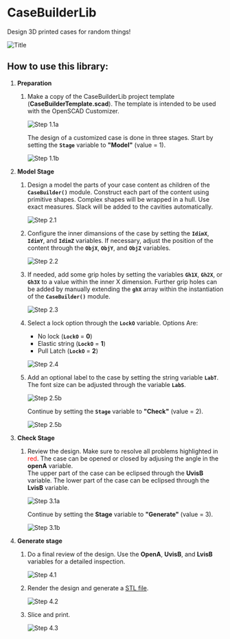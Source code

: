 # CaseBuilderLib
Design 3D printed cases for random things!

![Title](Examples/Gauge/howto_title.jpg) 

## How to use this library:

1. **Preparation**
   1. Make a copy of the CaseBuilderLib project template 
      (**CaseBuilderTemplate.scad**).
      The template is intended to be used with the OpenSCAD
      Customizer. 

      ![Step 1.1a](Examples/Gauge/howto_step1_1a.jpg) 

      The design of a customized case is done in three stages.
      Start by setting the **`Stage`** variable to **"Model"** 
      (value = 1). 

      ![Step 1.1b](Examples/Gauge/howto_step1_1b.jpg)

2. **Model Stage**
   1. Design a model the parts of your case content as children
      of the **`CaseBuilder()`** module. 
      Construct each part of the content using primitive shapes. 
      Complex shapes will be wrapped in a hull.
      Use exact measures. 
      Slack will be added to the cavities automatically.

      ![Step 2.1](Examples/Gauge/howto_step2_1.jpg) 

   2. Configure the inner dimansions of the case by setting the
      **`IdimX`**, **`IdimY`**, and **`IdimZ`** variables.
      If necessary, adjust the position of the content through the
      **`ObjX`**, **`ObjY`**, and **`ObjZ`** variables.

      ![Step 2.2](Examples/Gauge/howto_step2_2.jpg) 

   3. If needed, add some grip holes by setting the variables
      **`Gh1X`**, **`Gh2X`**, or **`Gh3X`** to a value within the inner 
      X dimension.
      Further grip holes can be added by manually extending the
      **`ghX`** array within the instantiation of the 
      **`CaseBuilder()`** module.

      ![Step 2.3](Examples/Gauge/howto_step2_3.jpg) 

   4. Select a lock option through the **`LockO`** variable.
      Options Are:
      * No lock (**`LockO`** = **0**)
      * Elastic string (**`LockO`** = **1**)
      * Pull Latch  (**`LockO`** = **2**)

      ![Step 2.4](Examples/Gauge/howto_step2_4.jpg) 

   5. Add an optional label to the case by setting the string
      variable **`LabT`**. The font size can be adjusted through
      the variable **`LabS`**.

      ![Step 2.5b](Examples/Gauge/howto_step2_5a.jpg) 

      Continue by setting the **`Stage`** variable to **"Check"** 
      (value = 2). 

      ![Step 2.5b](Examples/Gauge/howto_step2_5b.jpg) 

3. **Check Stage**
   1. Review the design. 
      Make sure to resolve all problems highlighted in
      <span style="color:red">red</span>.
      The case can be opened or closed by adjusing the angle in
      the **openA** variable.  
      The upper part of the case can be eclipsed through the 
      **UvisB** variable.
      The lower part of the case can be eclipsed through the 
      **LvisB** variable.

      ![Step 3.1a](Examples/Gauge/howto_step3_1a.jpg) 

       Continue by setting the **Stage** variable to **"Generate"** 
      (value = 3). 
      
      ![Step 3.1b](Examples/Gauge/howto_step3_1b.jpg) 

4. **Generate stage**
   1. Do a final review of the design.
      Use the **OpenA**, **UvisB**, and **LvisB** variables for a
      detailed inspection.

      ![Step 4.1](Examples/Gauge/howto_step4_1.jpg) 

   2. Render the design and generate a [STL file](https://github.com/hotwolf/CaseBuilderLib/blob/master/Examples/Gauge/Gauge.stl).

      ![Step 4.2](Examples/Gauge/howto_step4_2.jpg) 

   3. Slice and print.

      ![Step 4.3](Examples/Gauge/howto_step4_3.jpg)

